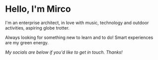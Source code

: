 # Hello, I'm Mirco

I'm an enterprise architect, in love with music, technology and outdoor activities, aspiring globe trotter.

Always looking for something new to learn and to do! Smart experiences are my green energy.

_My socials are below if you'd like to get in touch. Thanks!_
